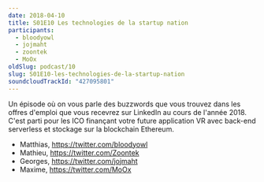 ```yaml
---
date: 2018-04-10
title: S01E10 Les technologies de la startup nation
participants:
  - bloodyowl
  - jojmaht
  - zoontek
  - MoOx
oldSlug: podcast/10
slug: S01E10-les-technologies-de-la-startup-nation
soundcloudTrackId: "427095801"
---
```


Un épisode où on vous parle des buzzwords que vous trouvez dans les offres
d'emploi que vous recevrez sur LinkedIn au cours de l'année 2018. C'est parti
pour les ICO finançant votre future application VR avec back-end serverless et
stockage sur la blockchain Ethereum.

- Matthias, https://twitter.com/bloodyowl
- Mathieu, https://twitter.com/Zoontek
- Georges, https://twitter.com/jojmaht
- Maxime, https://twitter.com/MoOx
